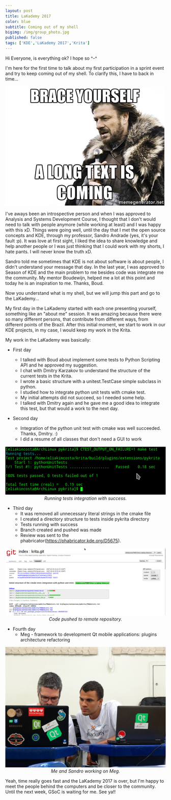 ```yaml
---
layout: post
title: LaKademy 2017
color: blue
subtitle: Coming out of my shell
bigimg: /img/group_photo.jpg
published: false
tags: ['KDE','LaKademy 2017','Krita']
---
```


Hi Everyone, is everything ok? I hope so ^-^

I'm here for the first time to talk about my first participation in a sprint event and try to keep coming out of my shell. To clarify this, I have to back in time...

![Meme Images](/img/winter-is-coming-brace-yourself-a-long-text-is-coming.jpg)

I've aways been an introspective person and when I was approved to Analysis and Systems Development Course, I thought that I don't would need to talk with people anymore (while working at least) and I was happy with this xD. Things were going well, until the day that I met the open source concepts and KDE, through my professor, Sandro Andrade (yes, it's your fault :p). It was love at first sight, I liked the idea to share knowledge and help another people or I was just thinking that I could work with my shorts, I hate pants. I will never know the truth xD.

Sandro told me sometimes that KDE is not about software is about people, I didn't understand your message that day. In the last year, I was approved to Season of KDE and the main problem to me besides code was integrate me the community. My mentor Boudewijn, helped me a lot at this point and today he is an inspiration to me. Thanks, Boud.

Now you understand what is my shell, but we will jump this part and go to the LaKademy...

My first day in the LaKademy started with each one presenting yourself, something like an "about me" session. It was amazing because there were so many different persons, that contribute from different ways, from different points of the Brazil. After this initial moment, we start to work in our KDE projects, in my case, I would keep my work in the Krita. 

My work in the LaKademy was basically:


* First day
    * I talked with Boud about implement some tests to Python Scripting API and he approved my suggestion.
    * I chat with Dmitry Karzakov to understand the structure of the current tests in the Krita.
    * I wrote a basic structure with a unitest.TestCase simple subclass in python.
    * I studied how to integrate python unit tests with cmake test.
    * My initial attempts did not succeed, so I needed some help.
    * I talked with Dmitry again and he gave me a good idea to integrate this test, but that would a work to the next day.

* Second day
    * Integration of the python unit test with cmake was well succeeded. Thanks, Dmitry. :)
    * I did a resume of all classes that don't need a GUI to work


<div style="vertical-align:middle; text-align:center">        
    <img src="/img/cmake_test_python.png">
     <figcaption><i>Running tests integration with success.</i></figcaption>
</div>

* Third day
    * It was removed all unnecessary literal strings in the cmake file
    * I created a directory structure to tests inside pykrita directory
    * Tests running with success
    * Branch created and pushed was made
    * Review was sent to the phabricator(https://phabricator.kde.org/D5675).

<div style="vertical-align:middle; text-align:center">        
  <img src="/img/push_in_my_branch.png" width="600">
  <figcaption><i>Code pushed to remote repository.</i></figcaption>
</div>

* Fourth day
    * Meg - framework to development Qt mobile applications:  plugins architecture refactoring

<div style="vertical-align:middle; text-align:center">        
  <img src="/img/me_and_sandro.jpg" width="600">
  <figcaption><i>Me and Sandro working on Meg.</i></figcaption>
</div>

Yeah, time really goes fast and the LaKademy 2017 is over, but I'm happy to meet the people behind the computers and be closer to the community. Until the next week, GSoC is waiting for me. See ya!!
